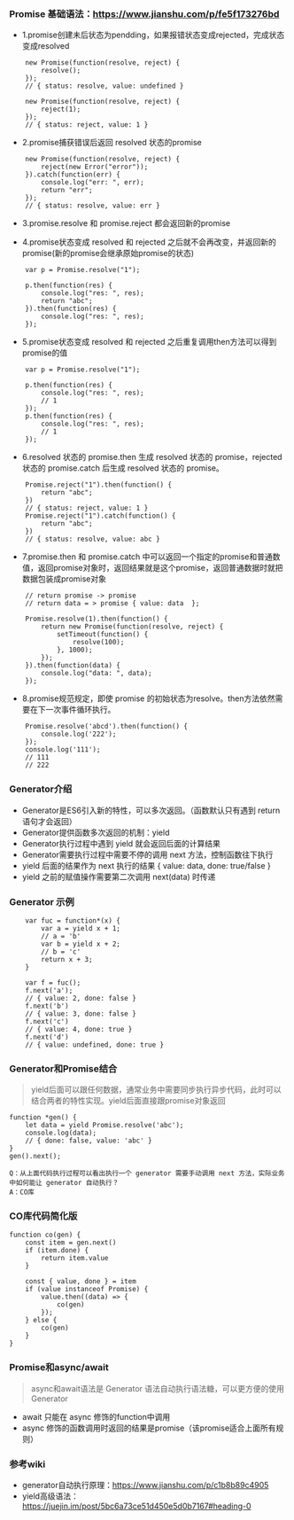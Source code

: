 ### Promise 基础语法：https://www.jianshu.com/p/fe5f173276bd

* 1.promise创建未后状态为pendding，如果报错状态变成rejected，完成状态变成resolved

```
    new Promise(function(resolve, reject) {
        resolve();
    });
    // { status: resolve, value: undefined }

    new Promise(function(resolve, reject) {
        reject(1);
    });
    // { status: reject, value: 1 }
```

* 2.promise捕获错误后返回 resolved 状态的promise

```
    new Promise(function(resolve, reject) {
        reject(new Error("error"));
    }).catch(function(err) {
        console.log("err: ", err);
        return "err";
    });
    // { status: resolve, value: err }
```

* 3.promise.resolve 和 promise.reject 都会返回新的promise

* 4.promise状态变成 resolved 和 rejected 之后就不会再改变，并返回新的promise(新的promise会继承原始promise的状态)

```
    var p = Promise.resolve("1");

    p.then(function(res) {
        console.log("res: ", res);
        return "abc";
    }).then(function(res) {
        console.log("res: ", res);
    });
```

* 5.promise状态变成 resolved 和 rejected 之后重复调用then方法可以得到promise的值
```
    var p = Promise.resolve("1");

    p.then(function(res) {
        console.log("res: ", res);
        // 1
    });
    p.then(function(res) {
        console.log("res: ", res);
        // 1
    });
```

* 6.resolved 状态的 promise.then 生成 resolved 状态的 promise，rejected 状态的 promise.catch 后生成 resolved 状态的 promise。

```
    Promise.reject("1").then(function() {
        return "abc";
    })
    // { status: reject, value: 1 }
    Promise.reject("1").catch(function() {
        return "abc";
    })
    // { status: resolve, value: abc }
```

* 7.promise.then 和 promise.catch 中可以返回一个指定的promise和普通数值，返回promise对象时，返回结果就是这个promise，返回普通数据时就把数据包装成promise对象

```
    // return promise -> promise
    // return data = > promise { value: data  };

    Promise.resolve(1).then(function() {
        return new Promise(function(resolve, reject) {
            setTimeout(function() {
                resolve(100);
            }, 1000);
        });
    }).then(function(data) {
        console.log("data: ", data);
    });
```

* 8.promise规范规定，即使 promise 的初始状态为resolve。then方法依然需要在下一次事件循环执行。

```
    Promise.resolve('abcd').then(function() {
        console.log('222');
    });
    console.log('111');
    // 111
    // 222
```

### Generator介绍
* Generator是ES6引入新的特性，可以多次返回。（函数默认只有遇到 return 语句才会返回）
* Generator提供函数多次返回的机制：yield
* Generator执行过程中遇到 yield 就会返回后面的计算结果
* Generator需要执行过程中需要不停的调用 next 方法，控制函数往下执行
* yield 后面的结果作为 next 执行的结果 { value: data, done: true/false }
* yield 之前的赋值操作需要第二次调用 next(data) 时传递

### Generator 示例
```
    var fuc = function*(x) {
        var a = yield x + 1;
        // a = 'b'
        var b = yield x + 2;
        // b = 'c'
        return x + 3;
    }

    var f = fuc();
    f.next('a');
    // { value: 2, done: false }
    f.next('b')
    // { value: 3, done: false }
    f.next('c')
    // { value: 4, done: true }
    f.next('d')
    // { value: undefined, done: true }
```

### Generator和Promise结合
> yield后面可以跟任何数据，通常业务中需要同步执行异步代码，此时可以结合两者的特性实现。yield后面直接跟promise对象返回
```
function *gen() {
    let data = yield Promise.resolve('abc');
    console.log(data);
    // { done: false, value: 'abc' }
}
gen().next();
```

```
Q：从上面代码执行过程可以看出执行一个 generator 需要手动调用 next 方法，实际业务中如何能让 generator 自动执行？
A：CO库
```

### CO库代码简化版
```
function co(gen) {
    const item = gen.next()
    if (item.done) {
        return item.value
    }

    const { value, done } = item
    if (value instanceof Promise) {
        value.then((data) => {
            co(gen)
        });
    } else {
        co(gen)
    }
}
```

### Promise和async/await
> async和await语法是 Generator 语法自动执行语法糖，可以更方便的使用 Generator

* await 只能在 async 修饰的function中调用
* async 修饰的函数调用时返回的结果是promise（该promise适合上面所有规则）

### 参考wiki
* generator自动执行原理：https://www.jianshu.com/p/c1b8b89c4905
* yield高级语法：https://juejin.im/post/5bc6a73ce51d450e5d0b7167#heading-0